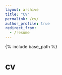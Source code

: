 ```yaml
---
layout: archive
title: "CV"
permalink: /cv/
author_profile: true
redirect_from:
  - /resume
---
```


{% include base_path %}

<a style="text-decoration:none" href="https://samparkk13.github.io/files/Samuel_Park_Resume.pdf">cv</a>
======
